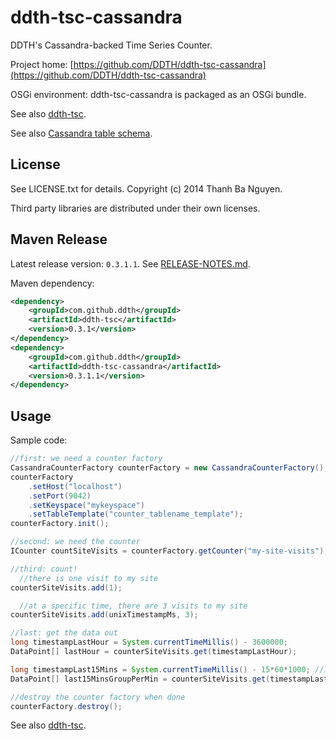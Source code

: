 ddth-tsc-cassandra
==================

DDTH's Cassandra-backed Time Series Counter.

Project home:
[https://github.com/DDTH/ddth-tsc-cassandra](https://github.com/DDTH/ddth-tsc-cassandra)

OSGi environment: ddth-tsc-cassandra is packaged as an OSGi bundle.

See also [ddth-tsc](https://github.com/DDTH/ddth-tsc).

See also [Cassandra table schema](SCHEMA.md).


## License ##

See LICENSE.txt for details. Copyright (c) 2014 Thanh Ba Nguyen.

Third party libraries are distributed under their own licenses.


## Maven Release #

Latest release version: `0.3.1.1`. See [RELEASE-NOTES.md](RELEASE-NOTES.md).

Maven dependency:

```xml
<dependency>
	<groupId>com.github.ddth</groupId>
	<artifactId>ddth-tsc</artifactId>
	<version>0.3.1</version>
</dependency>
<dependency>
	<groupId>com.github.ddth</groupId>
	<artifactId>ddth-tsc-cassandra</artifactId>
	<version>0.3.1.1</version>
</dependency>
```


## Usage ##

Sample code:

```java
//first: we need a counter factory
CassandraCounterFactory counterFactory = new CassandraCounterFactory();
counterFactory
    .setHost("localhost")
    .setPort(9042)
    .setKeyspace("mykeyspace")
    .setTableTemplate("counter_tablename_template");
counterFactory.init();

//second: we need the counter
ICounter countSiteVisits = counterFactory.getCounter("my-site-visits");

//third: count!
  //there is one visit to my site
counterSiteVisits.add(1);

  //at a specific time, there are 3 visits to my site
counterSiteVisits.add(unixTimestampMs, 3);

//last: get the data out
long timestampLastHour = System.currentTimeMillis() - 3600000;
DataPoint[] lastHour = counterSiteVisits.get(timestampLastHour);

long timestampLast15Mins = System.currentTimeMillis() - 15*60*1000; //15 mins = 900000 ms
DataPoint[] last15MinsGroupPerMin = counterSiteVisits.get(timestampLast15Mins, 15*60); //1 min = 60 secs

//destroy the counter factory when done
counterFactory.destroy();
```

See also [ddth-tsc](https://github.com/DDTH/ddth-tsc).